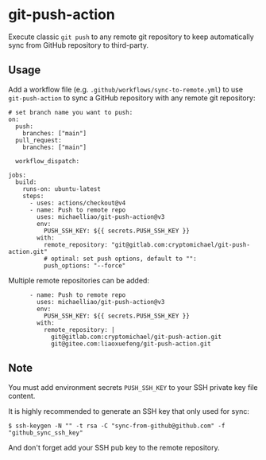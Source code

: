 # git-push-action

Execute classic `git push` to any remote git repository to keep automatically sync from GitHub repository to third-party.

## Usage

Add a workflow file (e.g. `.github/workflows/sync-to-remote.yml`) to use `git-push-action` to sync a GitHub repository with any remote git repository:

```
# set branch name you want to push:
on:
  push:
    branches: ["main"]
  pull_request:
    branches: ["main"]

  workflow_dispatch:

jobs:
  build:
    runs-on: ubuntu-latest
    steps:
      - uses: actions/checkout@v4
      - name: Push to remote repo
        uses: michaelliao/git-push-action@v3
        env:
          PUSH_SSH_KEY: ${{ secrets.PUSH_SSH_KEY }}
        with:
          remote_repository: "git@gitlab.com:cryptomichael/git-push-action.git"
          # optinal: set push options, default to "":
          push_options: "--force"
```

Multiple remote repositories can be added:

```
      - name: Push to remote repo
        uses: michaelliao/git-push-action@v3
        env:
          PUSH_SSH_KEY: ${{ secrets.PUSH_SSH_KEY }}
        with:
          remote_repository: |
            git@gitlab.com:cryptomichael/git-push-action.git
            git@gitee.com:liaoxuefeng/git-push-action.git
```

## Note

You must add environment secrets `PUSH_SSH_KEY` to your SSH private key file content.

It is highly recommended to generate an SSH key that only used for sync:

```
$ ssh-keygen -N "" -t rsa -C "sync-from-github@github.com" -f "github_sync_ssh_key"
```

And don't forget add your SSH pub key to the remote repository.
